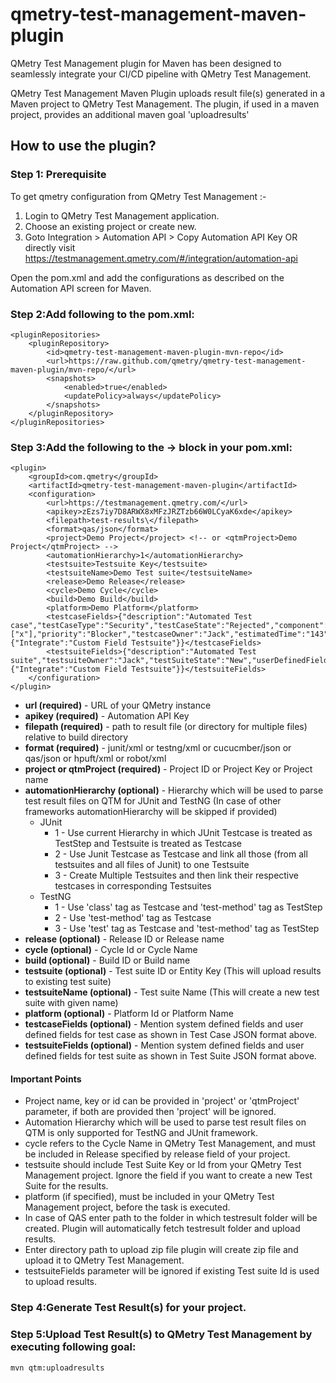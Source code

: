 # qmetry-test-management-maven-plugin
QMetry Test Management plugin for Maven has been designed to seamlessly integrate your CI/CD pipeline with QMetry Test Management.

QMetry Test Management Maven Plugin uploads result file(s) generated in a Maven project to QMetry Test Management. The plugin, if used in a maven project, provides an additional maven goal 'uploadresults'

## How to use the plugin?

### Step 1: Prerequisite

To get qmetry configuration from QMetry Test Management :-

1) Login to QMetry Test Management application.
2) Choose an existing project or create new.
3) Goto Integration > Automation API > Copy Automation API Key
OR directly visit https://testmanagement.qmetry.com/#/integration/automation-api

Open the pom.xml and add the configurations as described on the Automation API screen for Maven.

### Step 2:Add following to the pom.xml:
```
<pluginRepositories>
	<pluginRepository>
		<id>qmetry-test-management-maven-plugin-mvn-repo</id>
		<url>https://raw.github.com/qmetry/qmetry-test-management-maven-plugin/mvn-repo/</url>
		<snapshots>
			<enabled>true</enabled>
			<updatePolicy>always</updatePolicy>
		</snapshots>
	</pluginRepository>
</pluginRepositories>
```

### Step 3:Add the following to the <build> -> <plugins> block in your pom.xml:
```
<plugin>
	<groupId>com.qmetry</groupId>
	<artifactId>qmetry-test-management-maven-plugin</artifactId>
	<configuration>
		<url>https://testmanagement.qmetry.com/</url>
		<apikey>zEzs7iy7D8ARWX8xMFzJRZTzb66W0LCyaK6xde</apikey>
		<filepath>test-results\</filepath>
		<format>qas/json</format>
		<project>Demo Project</project> <!-- or <qtmProject>Demo Project</qtmProject> -->
		<automationHierarchy>1</automationHierarchy>
		<testsuite>Testsuite Key</testsuite>
		<testsuiteName>Demo Test suite</testsuiteName>
		<release>Demo Release</release>
		<cycle>Demo Cycle</cycle>
		<build>Demo Build</build>
		<platform>Demo Platform</platform>
		<testcaseFields>{"description":"Automated Test case","testCaseType":"Security","testCaseState":"Rejected","component":["x"],"priority":"Blocker","testcaseOwner":"Jack","estimatedTime":"143","userDefinedFields":{"Integrate":"Custom Field Testsuite"}}</testcaseFields>
		<testsuiteFields>{"description":"Automated Test suite","testsuiteOwner":"Jack","testSuiteState":"New","userDefinedFields":{"Integrate":"Custom Field Testsuite"}}</testsuiteFields>
	</configuration>
</plugin>
```

* **url (required)** - URL of your QMetry instance
* **apikey (required)** - Automation API Key
* **filepath (required)** - path to result file (or directory for multiple files) relative to build directory
* **format (required)** - junit/xml or testng/xml or cucucmber/json or qas/json or hpuft/xml or robot/xml
* **project or qtmProject (required)** - Project ID or Project Key or Project name
* **automationHierarchy (optional)** - Hierarchy which will be used to parse test result files on QTM for JUnit and TestNG (In case of other frameworks automationHierarchy will be skipped if provided)
  * JUnit 
    * 1 - Use current Hierarchy in which JUnit Testcase is treated as TestStep and Testsuite is treated as Testcase
    * 2 - Use Junit Testcase as Testcase and link all those (from all testsuites and all files of Junit) to one Testsuite
    * 3 - Create Multiple Testsuites and then link their respective testcases in corresponding Testsuites
  * TestNG
    * 1 - Use 'class' tag as Testcase and 'test-method' tag as TestStep
    * 2 - Use 'test-method' tag as Testcase
    * 3 - Use 'test' tag as Testcase and 'test-method' tag as TestStep
* **release (optional)** - Release ID or Release name
* **cycle (optional)** - Cycle Id or Cycle Name
* **build (optional)** - Build ID or Build name
* **testsuite (optional)** - Test suite ID or Entity Key (This will upload results to existing test suite)
* **testsuiteName (optional)** - Test suite Name (This will create a new test suite with given name)
* **platform (optional)** - Platform Id or Platform Name
* **testcaseFields (optional)** - Mention system defined fields and user defined fields for test case as shown in Test Case JSON format above.
* **testsuiteFields (optional)** - Mention system defined fields and user defined fields for test suite as shown in Test Suite JSON format above.


#### Important Points
* Project name, key or id can be provided in 'project' or 'qtmProject' parameter, if both are provided then 'project' will be ignored.
* Automation Hierarchy which will be used to parse test result files on QTM is only supported for TestNG and JUnit framework.
* cycle refers to the Cycle Name in QMetry Test Management, and must be included in Release specified by release field of your project.
* testsuite should include Test Suite Key or Id from your QMetry Test Management project. Ignore the field if you want to create a new Test Suite for the results.
* platform (if specified), must be included in your QMetry Test Management project, before the task is executed.
* In case of QAS enter path to the folder in which testresult folder will be created. Plugin will automatically fetch testresult folder and upload results.
* Enter directory path to upload zip file plugin will create zip file and upload it to QMetry Test Management.
* testsuiteFields parameter will be ignored if existing Test suite Id is used to upload results.

### Step 4:Generate Test Result(s) for your project.

### Step 5:Upload Test Result(s) to QMetry Test Management by executing following goal:
```
mvn qtm:uploadresults
```
